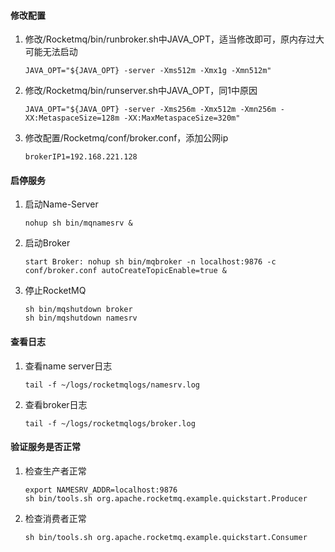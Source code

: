 #### 修改配置
1. 修改/Rocketmq/bin/runbroker.sh中JAVA_OPT，适当修改即可，原内存过大可能无法启动
    ```text
    JAVA_OPT="${JAVA_OPT} -server -Xms512m -Xmx1g -Xmn512m"
    ```
2. 修改/Rocketmq/bin/runserver.sh中JAVA_OPT，同1中原因
    ```text
    JAVA_OPT="${JAVA_OPT} -server -Xms256m -Xmx512m -Xmn256m -XX:MetaspaceSize=128m -XX:MaxMetaspaceSize=320m"
    ```
3. 修改配置/Rocketmq/conf/broker.conf，添加公网ip
    ```text
    brokerIP1=192.168.221.128
    ```
#### 启停服务
1. 启动Name-Server
    ```text
    nohup sh bin/mqnamesrv &
    ```
2. 启动Broker
    ```text
    start Broker: nohup sh bin/mqbroker -n localhost:9876 -c conf/broker.conf autoCreateTopicEnable=true &
    ```
3. 停止RocketMQ
    ```text
    sh bin/mqshutdown broker
    sh bin/mqshutdown namesrv
    ```
#### 查看日志
1. 查看name server日志
    ```text
    tail -f ~/logs/rocketmqlogs/namesrv.log
    ```
2. 查看broker日志
    ```text
    tail -f ~/logs/rocketmqlogs/broker.log
    ```
#### 验证服务是否正常
1. 检查生产者正常
    ```text
    export NAMESRV_ADDR=localhost:9876
    sh bin/tools.sh org.apache.rocketmq.example.quickstart.Producer
    ```
2. 检查消费者正常
    ```text
    sh bin/tools.sh org.apache.rocketmq.example.quickstart.Consumer
    ```


